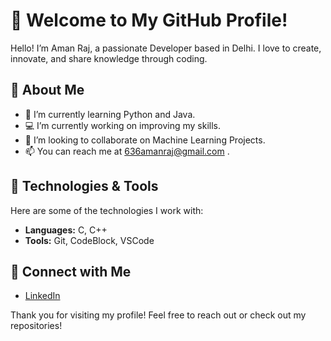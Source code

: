 
# 👋 Welcome to My GitHub Profile!

Hello! I’m Aman Raj, a passionate Developer based in Delhi. I love to create, innovate, and share knowledge through coding. 

## 🚀 About Me

- 🌱 I’m currently learning Python and Java.
- 💻 I’m currently working on improving my skills.
- 🎯 I’m looking to collaborate on Machine Learning Projects.
- 📫 You can reach me at 636amanraj@gmail.com .

## 🔧 Technologies & Tools

Here are some of the technologies I work with:

- **Languages:** C, C++
- **Tools:** Git, CodeBlock, VSCode


## 🤝 Connect with Me

- [LinkedIn](https://www.linkedin.com/in/aman-raj-116826335)
  

Thank you for visiting my profile! Feel free to reach out or check out my repositories!
